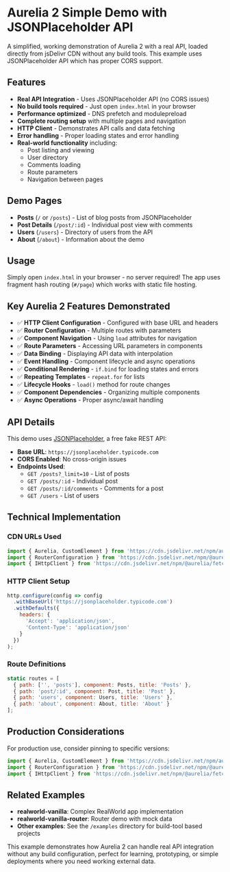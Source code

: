 # Aurelia 2 Simple Demo with JSONPlaceholder API

A simplified, working demonstration of Aurelia 2 with a real API, loaded directly from jsDelivr CDN without any build tools. This example uses JSONPlaceholder API which has proper CORS support.

## Features

- **Real API Integration** - Uses JSONPlaceholder API (no CORS issues)
- **No build tools required** - Just open `index.html` in your browser
- **Performance optimized** - DNS prefetch and modulepreload
- **Complete routing setup** with multiple pages and navigation
- **HTTP Client** - Demonstrates API calls and data fetching
- **Error handling** - Proper loading states and error handling
- **Real-world functionality** including:
  - Post listing and viewing
  - User directory
  - Comments loading
  - Route parameters
  - Navigation between pages

## Demo Pages

- **Posts** (`/` or `/posts`) - List of blog posts from JSONPlaceholder
- **Post Details** (`/post/:id`) - Individual post view with comments
- **Users** (`/users`) - Directory of users from the API
- **About** (`/about`) - Information about the demo

## Usage

Simply open `index.html` in your browser - no server required! The app uses fragment hash routing (`#/page`) which works with static file hosting.

## Key Aurelia 2 Features Demonstrated

- ✅ **HTTP Client Configuration** - Configured with base URL and headers
- ✅ **Router Configuration** - Multiple routes with parameters
- ✅ **Component Navigation** - Using `load` attributes for navigation  
- ✅ **Route Parameters** - Accessing URL parameters in components
- ✅ **Data Binding** - Displaying API data with interpolation
- ✅ **Event Handling** - Component lifecycle and async operations
- ✅ **Conditional Rendering** - `if.bind` for loading states and errors
- ✅ **Repeating Templates** - `repeat.for` for lists
- ✅ **Lifecycle Hooks** - `load()` method for route changes
- ✅ **Component Dependencies** - Organizing multiple components
- ✅ **Async Operations** - Proper async/await handling

## API Details

This demo uses [JSONPlaceholder](https://jsonplaceholder.typicode.com/), a free fake REST API:

- **Base URL**: `https://jsonplaceholder.typicode.com`
- **CORS Enabled**: No cross-origin issues
- **Endpoints Used**:
  - `GET /posts?_limit=10` - List of posts
  - `GET /posts/:id` - Individual post
  - `GET /posts/:id/comments` - Comments for a post
  - `GET /users` - List of users

## Technical Implementation

### CDN URLs Used
```javascript
import { Aurelia, CustomElement } from 'https://cdn.jsdelivr.net/npm/aurelia@latest/+esm';
import { RouterConfiguration } from 'https://cdn.jsdelivr.net/npm/@aurelia/router@latest/+esm';
import { IHttpClient } from 'https://cdn.jsdelivr.net/npm/@aurelia/fetch-client@latest/+esm';
```

### HTTP Client Setup
```javascript
http.configure(config => config
  .withBaseUrl('https://jsonplaceholder.typicode.com')
  .withDefaults({
    headers: {
      'Accept': 'application/json',
      'Content-Type': 'application/json'
    }
  })
);
```

### Route Definitions
```javascript
static routes = [
  { path: ['', 'posts'], component: Posts, title: 'Posts' },
  { path: 'post/:id', component: Post, title: 'Post' },
  { path: 'users', component: Users, title: 'Users' },
  { path: 'about', component: About, title: 'About' }
];
```

## Production Considerations

For production use, consider pinning to specific versions:

```javascript
import { Aurelia, CustomElement } from 'https://cdn.jsdelivr.net/npm/aurelia@2.0.0-beta.25/+esm';
import { RouterConfiguration } from 'https://cdn.jsdelivr.net/npm/@aurelia/router@2.0.0-beta.25/+esm';
import { IHttpClient } from 'https://cdn.jsdelivr.net/npm/@aurelia/fetch-client@2.0.0-beta.25/+esm';
```

## Related Examples

- **realworld-vanilla**: Complex RealWorld app implementation
- **realworld-vanilla-router**: Router demo with mock data
- **Other examples**: See the `/examples` directory for build-tool based projects

This example demonstrates how Aurelia 2 can handle real API integration without any build configuration, perfect for learning, prototyping, or simple deployments where you need working external data.
